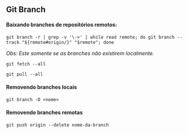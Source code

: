 
## Git Branch

#### Baixando branches de repositórios remotos:

```
git branch -r | grep -v '\->' | while read remote; do git branch --track "${remote#origin/}" "$remote"; done
```
*Obs: Este somente se as branches não existirem localmente.*
```
git fetch --all
```
```
git pull --all
```
#### Removendo branches locais
```
git branch -D <nome>
```
#### Removendo branches remotas
```
git push origin --delete nome-da-branch
```
